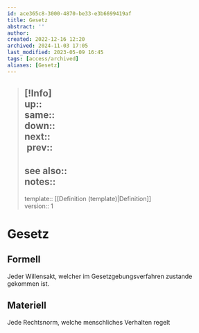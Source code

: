 ```yaml
---
id: ace365c8-3000-4870-be33-e3b6699419af
title: Gesetz
abstract: ''
author: 
created: 2022-12-16 12:20
archived: 2024-11-03 17:05
last_modified: 2023-05-09 16:45
tags: [access/archived]
aliases: [Gesetz]
---
```


> [!Info]  
> up::  
> same::  
> down::  
> next::  
> prev:: 
> ---  
> see also::  
> notes:: 
> ---
> template:: [[Definition (template)|Definition]]  
> version:: 1

# Gesetz

## Formell

Jeder Willensakt, welcher im Gesetzgebungsverfahren zustande gekommen ist.

## Materiell

Jede Rechtsnorm, welche menschliches Verhalten regelt
